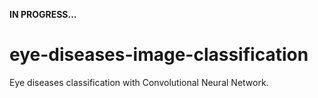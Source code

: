 **IN PROGRESS...**

# eye-diseases-image-classification

Eye diseases classification with Convolutional Neural Network.
